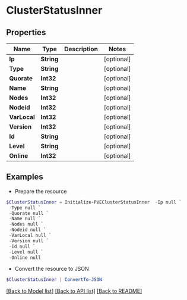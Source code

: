 # ClusterStatusInner
## Properties

Name | Type | Description | Notes
------------ | ------------- | ------------- | -------------
**Ip** | **String** |  | [optional] 
**Type** | **String** |  | [optional] 
**Quorate** | **Int32** |  | [optional] 
**Name** | **String** |  | [optional] 
**Nodes** | **Int32** |  | [optional] 
**Nodeid** | **Int32** |  | [optional] 
**VarLocal** | **Int32** |  | [optional] 
**Version** | **Int32** |  | [optional] 
**Id** | **String** |  | [optional] 
**Level** | **String** |  | [optional] 
**Online** | **Int32** |  | [optional] 

## Examples

- Prepare the resource
```powershell
$ClusterStatusInner = Initialize-PVEClusterStatusInner  -Ip null `
 -Type null `
 -Quorate null `
 -Name null `
 -Nodes null `
 -Nodeid null `
 -VarLocal null `
 -Version null `
 -Id null `
 -Level null `
 -Online null
```

- Convert the resource to JSON
```powershell
$ClusterStatusInner | ConvertTo-JSON
```

[[Back to Model list]](../README.md#documentation-for-models) [[Back to API list]](../README.md#documentation-for-api-endpoints) [[Back to README]](../README.md)

